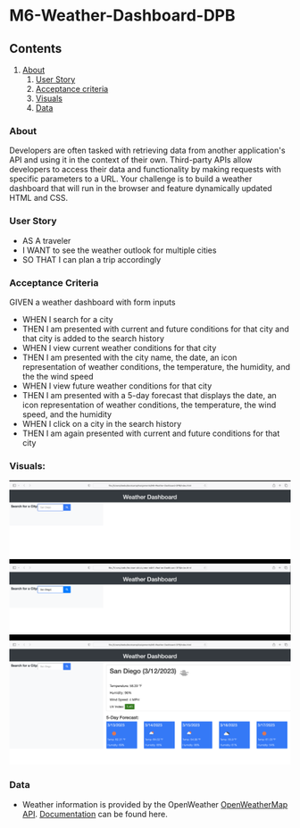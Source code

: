 # M6-Weather-Dashboard-DPB

## Contents

1. [About](#about)
    1. [User Story](#user%20story)
    2. [Acceptance criteria](#acceptance%20criteria)
    3. [Visuals](#visuals)
    4. [Data](#data)

### About

Developers are often tasked with retrieving data from another application's API and using it in the context of their own. Third-party APIs allow developers to access their data and functionality by making requests with specific parameters to a URL. Your challenge is to build a weather dashboard that will run in the browser and feature dynamically updated HTML and CSS.

### User Story

- AS A traveler
- I WANT to see the weather outlook for multiple cities
- SO THAT I can plan a trip accordingly

### Acceptance Criteria

GIVEN a weather dashboard with form inputs
- WHEN I search for a city
- THEN I am presented with current and future conditions for that city and that city is added to the search history
- WHEN I view current weather conditions for that city
- THEN I am presented with the city name, the date, an icon representation of weather conditions, the temperature, the humidity, and the the wind speed
- WHEN I view future weather conditions for that city
- THEN I am presented with a 5-day forecast that displays the date, an icon representation of weather conditions, the temperature, the wind speed, and the humidity
- WHEN I click on a city in the search history
- THEN I am again presented with current and future conditions for that city

### Visuals:


![Screenshot of load page](/assets/images/Screenshot1.png)
![Screenshot of load page](/assets/images/Screenshot2.png)
![Screenshot of load page](/assets/images/Screenshot3.png)

### Data

* Weather information is provided by the OpenWeather [OpenWeatherMap API](https://openweathermap.org/). [Documentation](https://openweathermap.org/api) can be found here.